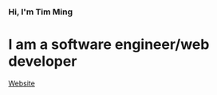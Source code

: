 <h3>Hi, I'm Tim Ming</h3>
<h1>I am a software engineer/web developer</h1>

[Website](https://timming.dev)
